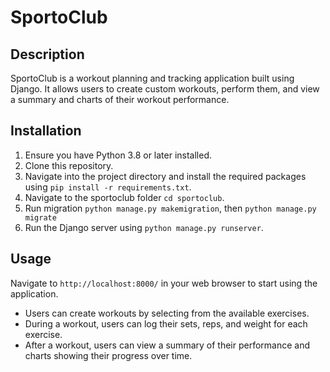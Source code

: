 # SportoClub

## Description
SportoClub is a workout planning and tracking application built using Django. It allows users to create custom workouts, perform them, and view a summary and charts of their workout performance.

## Installation
1. Ensure you have Python 3.8 or later installed.
2. Clone this repository.
3. Navigate into the project directory and install the required packages using `pip install -r requirements.txt`.
4. Navigate to the sportoclub folder  `cd sportoclub`.
5. Run migration `python manage.py makemigration`, then `python manage.py migrate`
6. Run the Django server using `python manage.py runserver`.

## Usage
Navigate to `http://localhost:8000/` in your web browser to start using the application. 
- Users can create workouts by selecting from the available exercises. 
- During a workout, users can log their sets, reps, and weight for each exercise. 
- After a workout, users can view a summary of their performance and charts showing their progress over time.
